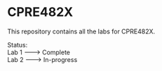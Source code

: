 # CPRE482X

This repository contains all the labs for CPRE482X.

Status: <br />
Lab 1 ---> Complete <br />
Lab 2 ---> In-progress <br />
